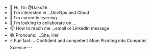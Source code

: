 - 👋 Hi, I’m @Daks26
- 👀 I’m interested in ...DevOps and Cloud
- 🌱 I’m currently learning ...
- 💞️ I’m looking to collaborate on ...
- 📫 How to reach me ...email or LinkedIn message
- 😄 Pronouns: ...She, Her
- ⚡ Fun fact: ...Confident and competent Mom Pivoting into Computer Science---

<!---
Daks26/Daks26 is a ✨ special ✨ repository because its `README.md` (this file) appears on your GitHub profile.
You can click the Preview link to take a look at your changes.
--->
